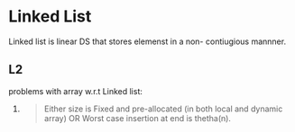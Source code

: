 # Linked List

Linked list is linear DS that stores elemenst in a non- contiugious  mannner.

## L2

 problems with array w.r.t Linked list:
 1. > Either size is Fixed and pre-allocated (in both local and dynamic array) OR  Worst case insertion at end is thetha(n).
